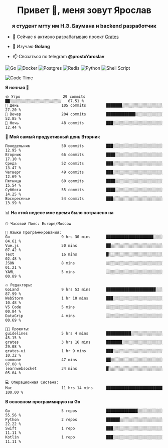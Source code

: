 <h1 align="center">Привет 👋, меня зовут Ярослав</h1>
<h3 align="center">я студент мгту им Н.Э. Баумана и 
backend разработчик</h3>

<!--[![Typing SVG](https://readme-typing-svg.herokuapp.com?color=%2336BCF7&lines=Computer+science+student)](https://git.io/typing-svg)
-->

<!--<p align="left"> <a href="https://github.com/ryo-ma/github-profile-trophy"><img src="https://github-profile-trophy.vercel.app/?username=passwordhash" alt="passwordhash" /></a> </p>-->

- 🔭 Сейчас я активно разрабатываю проект [Grates](https://github.com/passwordhash/grates)

- 🌱 Изучаю **Golang**

- 📫 Связаться по telegram **@prostoYaroslav**

![Go](https://img.shields.io/badge/go-%2300ADD8.svg?style=for-the-badge&logo=go&logoColor=white)
![Docker](https://img.shields.io/badge/docker-%230db7ed.svg?style=for-the-badge&logo=docker&logoColor=white)
![Postgres](https://img.shields.io/badge/postgres-%23316192.svg?style=for-the-badge&logo=postgresql&logoColor=white)
![Redis](https://img.shields.io/badge/redis-%23DD0031.svg?style=for-the-badge&logo=redis&logoColor=white)
![Python](https://img.shields.io/badge/python-3670A0?style=for-the-badge&logo=python&logoColor=ffdd54)
![Shell Script](https://img.shields.io/badge/shell_script-%23121011.svg?style=for-the-badge&logo=gnu-bash&logoColor=white)

<!--START_SECTION:waka-->
![Code Time](http://img.shields.io/badge/Code%20Time-88%20hrs%2020%20mins-blue)

**Я ночная 🦉** 

```text
🌞 Утро                   29 commits          ██░░░░░░░░░░░░░░░░░░░░░░░   07.51 % 
🌆 День                   105 commits         ███████░░░░░░░░░░░░░░░░░░   27.20 % 
🌃 Вечер                  204 commits         █████████████░░░░░░░░░░░░   52.85 % 
🌙 Ночь                   48 commits          ███░░░░░░░░░░░░░░░░░░░░░░   12.44 % 
```
📅 **Мой самый продуктивный день Вторник** 

```text
Понедельник              50 commits          ███░░░░░░░░░░░░░░░░░░░░░░   12.95 % 
Вторник                  66 commits          ████░░░░░░░░░░░░░░░░░░░░░   17.10 % 
Среда                    52 commits          ███░░░░░░░░░░░░░░░░░░░░░░   13.47 % 
Четверг                  49 commits          ███░░░░░░░░░░░░░░░░░░░░░░   12.69 % 
Пятница                  60 commits          ████░░░░░░░░░░░░░░░░░░░░░   15.54 % 
Суббота                  55 commits          ████░░░░░░░░░░░░░░░░░░░░░   14.25 % 
Воскресенье              54 commits          ███░░░░░░░░░░░░░░░░░░░░░░   13.99 % 
```


📊 **На этой неделе мое время было потрачено на** 

```text
🕑︎ Часовой Пояс: Europe/Moscow

💬 Языки Программирования: 
Go                       9 hrs 30 mins       █████████████████████░░░░   84.61 % 
Vue.js                   50 mins             ██░░░░░░░░░░░░░░░░░░░░░░░   07.42 % 
Text                     16 mins             █░░░░░░░░░░░░░░░░░░░░░░░░   02.48 % 
JSON                     8 mins              ░░░░░░░░░░░░░░░░░░░░░░░░░   01.21 % 
YAML                     5 mins              ░░░░░░░░░░░░░░░░░░░░░░░░░   00.89 % 

🔥 Редакторы: 
GoLand                   9 hrs 53 mins       ██████████████████████░░░   87.99 % 
WebStorm                 1 hr 10 mins        ███░░░░░░░░░░░░░░░░░░░░░░   10.48 % 
VS Code                  5 mins              ░░░░░░░░░░░░░░░░░░░░░░░░░   00.84 % 
DataGrip                 4 mins              ░░░░░░░░░░░░░░░░░░░░░░░░░   00.69 % 

🐱‍💻 Проекты: 
guidelines               5 hrs 4 mins        ███████████░░░░░░░░░░░░░░   45.15 % 
grates                   3 hrs 16 mins       ███████░░░░░░░░░░░░░░░░░░   29.08 % 
grates-ui                1 hr 9 mins         ███░░░░░░░░░░░░░░░░░░░░░░   10.32 % 
commune                  47 mins             ██░░░░░░░░░░░░░░░░░░░░░░░   07.08 % 
learnwebsocket           34 mins             █░░░░░░░░░░░░░░░░░░░░░░░░   05.04 % 

💻 Операционная Система: 
Mac                      11 hrs 14 mins      █████████████████████████   100.00 % 
```

**В основном программирую на Go** 

```text
Go                       5 repos             ██████████████░░░░░░░░░░░   55.56 % 
Python                   2 repos             ██████░░░░░░░░░░░░░░░░░░░   22.22 % 
Swift                    1 repo              ███░░░░░░░░░░░░░░░░░░░░░░   11.11 % 
Kotlin                   1 repo              ███░░░░░░░░░░░░░░░░░░░░░░   11.11 % 
```




<!--END_SECTION:waka-->

<!--
<p><img align="center" src="https://github-readme-stats.vercel.app/api/top-langs?username=passwordhash&show_icons=true&locale=en&layout=compact" alt="passwordhash" /></p>

<p><img align="center" src="https://github-readme-streak-stats.herokuapp.com/?user=passwordhash&" alt="passwordhash" /></p>-->

